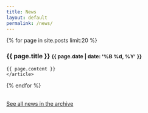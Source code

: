 ```yaml
---
title: News
layout: default
permalink: /news/
---
```



  {% for page in site.posts limit:20 %}
  <article>
    <h3>
      {{ page.title }}
      <small class="pull-right">{{ page.date | date: '%B %d, %Y' }}</small>
    </h3>

    {{ page.content }}
    </article>
  {% endfor %}

<br />
<a class="btn btn-primary btn-block" href="/news/archive/" role="button">See all news in the archive</a>
